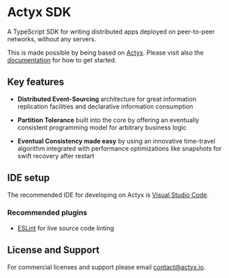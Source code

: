 # Actyx SDK

A TypeScript SDK for writing distributed apps deployed on peer-to-peer networks, without any servers. 

This is made possible by being based on [Actyx](https://www.actyx.com/platform). Please visit also the [documentation](https://developer.actyx.com/docs/pond/getting-started) for how to get started.

## Key features

- **Distributed Event-Sourcing** architecture for great information replication facilities and declarative information consumption

- **Partition Tolerance** built into the core by offering an eventually consistent programming model for arbitrary business logic

- **Eventual Consistency made easy** by using an innovative time-travel algorithm integrated with performance optimizations like snapshots for swift recovery after restart

## IDE setup

The recommended IDE for developing on Actyx is [Visual Studio Code](https://code.visualstudio.com/).

### Recommended plugins
- [ESLint](https://marketplace.visualstudio.com/items?itemName=dbaeumer.vscode-eslint) for live source code linting

## License and Support

For commercial licenses and support please email contact@actyx.io.
